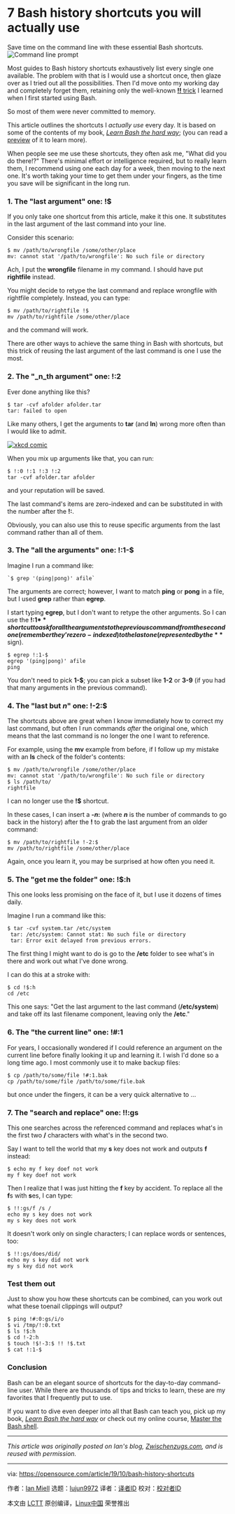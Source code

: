 [#]: collector: (lujun9972)
[#]: translator: ( )
[#]: reviewer: ( )
[#]: publisher: ( )
[#]: url: ( )
[#]: subject: (7 Bash history shortcuts you will actually use)
[#]: via: (https://opensource.com/article/19/10/bash-history-shortcuts)
[#]: author: (Ian Miell https://opensource.com/users/ianmiell)

7 Bash history shortcuts you will actually use
======
Save time on the command line with these essential Bash shortcuts.
![Command line prompt][1]

Most guides to Bash history shortcuts exhaustively list every single one available. The problem with that is I would use a shortcut once, then glaze over as I tried out all the possibilities. Then I'd move onto my working day and completely forget them, retaining only the well-known [**!!** trick][2] I learned when I first started using Bash.

So most of them were never committed to memory.

This article outlines the shortcuts I _actually use_ every day. It is based on some of the contents of my book, [_Learn Bash the hard way_][3]; (you can read a [preview][4] of it to learn more).

When people see me use these shortcuts, they often ask me, "What did you do there!?" There's minimal effort or intelligence required, but to really learn them, I recommend using one each day for a week, then moving to the next one. It's worth taking your time to get them under your fingers, as the time you save will be significant in the long run.

### 1\. The "last argument" one: !$

If you only take one shortcut from this article, make it this one. It substitutes in the last argument of the last command into your line.

Consider this scenario:


```
$ mv /path/to/wrongfile /some/other/place
mv: cannot stat '/path/to/wrongfile': No such file or directory
```

Ach, I put the **wrongfile** filename in my command. I should have put **rightfile** instead.

You might decide to retype the last command and replace wrongfile with rightfile completely. Instead, you can type:


```
$ mv /path/to/rightfile !$
mv /path/to/rightfile /some/other/place
```

and the command will work.

There are other ways to achieve the same thing in Bash with shortcuts, but this trick of reusing the last argument of the last command is one I use the most.

### 2\. The "_n_th argument" one: !:2

Ever done anything like this?


```
$ tar -cvf afolder afolder.tar
tar: failed to open
```

Like many others, I get the arguments to **tar** (and **ln**) wrong more often than I would like to admit.

[![xkcd comic][5]][6]

When you mix up arguments like that, you can run:


```
$ !:0 !:1 !:3 !:2
tar -cvf afolder.tar afolder
```

and your reputation will be saved.

The last command's items are zero-indexed and can be substituted in with the number after the **!:**.

Obviously, you can also use this to reuse specific arguments from the last command rather than all of them.

### 3\. The "all the arguments" one: !:1-$

Imagine I run a command like:


```
`$ grep '(ping|pong)' afile`
```

The arguments are correct; however, I want to match **ping** or **pong** in a file, but I used **grep** rather than **egrep**.

I start typing **egrep**, but I don't want to retype the other arguments. So I can use the **!:1$** shortcut to ask for all the arguments to the previous command from the second one (remember they’re zero-indexed) to the last one (represented by the **$** sign).


```
$ egrep !:1-$
egrep '(ping|pong)' afile
ping
```

You don't need to pick **1-$**; you can pick a subset like **1-2** or **3-9** (if you had that many arguments in the previous command).

### 4\. The "last but _n_" one: !-2:$

The shortcuts above are great when I know immediately how to correct my last command, but often I run commands _after_ the original one, which means that the last command is no longer the one I want to reference.

For example, using the **mv** example from before, if I follow up my mistake with an **ls** check of the folder's contents:


```
$ mv /path/to/wrongfile /some/other/place
mv: cannot stat '/path/to/wrongfile': No such file or directory
$ ls /path/to/
rightfile
```

I can no longer use the **!$** shortcut.

In these cases, I can insert a **-_n_:** (where _**n**_ is the number of commands to go back in the history) after the **!** to grab the last argument from an older command:


```
$ mv /path/to/rightfile !-2:$
mv /path/to/rightfile /some/other/place
```

Again, once you learn it, you may be surprised at how often you need it.

### 5\. The "get me the folder" one: !$:h

This one looks less promising on the face of it, but I use it dozens of times daily.

Imagine I run a command like this:


```
$ tar -cvf system.tar /etc/system
 tar: /etc/system: Cannot stat: No such file or directory
 tar: Error exit delayed from previous errors.
```

The first thing I might want to do is go to the **/etc** folder to see what's in there and work out what I've done wrong.

I can do this at a stroke with:


```
$ cd !$:h
cd /etc
```

This one says: "Get the last argument to the last command (**/etc/system**) and take off its last filename component, leaving only the **/etc**."

### 6\. The "the current line" one: !#:1

For years, I occasionally wondered if I could reference an argument on the current line before finally looking it up and learning it. I wish I'd done so a long time ago. I most commonly use it to make backup files:


```
$ cp /path/to/some/file !#:1.bak
cp /path/to/some/file /path/to/some/file.bak
```

but once under the fingers, it can be a very quick alternative to …

### 7\. The "search and replace" one: !!:gs

This one searches across the referenced command and replaces what's in the first two **/** characters with what's in the second two.

Say I want to tell the world that my **s** key does not work and outputs **f** instead:


```
$ echo my f key doef not work
my f key doef not work
```

Then I realize that I was just hitting the **f** key by accident. To replace all the **f**s with **s**es, I can type:


```
$ !!:gs/f /s /
echo my s key does not work
my s key does not work
```

It doesn't work only on single characters; I can replace words or sentences, too:


```
$ !!:gs/does/did/
echo my s key did not work
my s key did not work
```

### Test them out

Just to show you how these shortcuts can be combined, can you work out what these toenail clippings will output?


```
$ ping !#:0:gs/i/o
$ vi /tmp/!:0.txt
$ ls !$:h
$ cd !-2:h
$ touch !$!-3:$ !! !$.txt
$ cat !:1-$
```

### **Conclusion**

Bash can be an elegant source of shortcuts for the day-to-day command-line user. While there are thousands of tips and tricks to learn, these are my favorites that I frequently put to use.

If you want to dive even deeper into all that Bash can teach you, pick up my book, [_Learn Bash the hard way_][3] or check out my online course, [Master the Bash shell][7].

* * *

_This article was originally posted on Ian's blog, [Zwischenzugs.com][8], and is reused with permission._

--------------------------------------------------------------------------------

via: https://opensource.com/article/19/10/bash-history-shortcuts

作者：[Ian Miell][a]
选题：[lujun9972][b]
译者：[译者ID](https://github.com/译者ID)
校对：[校对者ID](https://github.com/校对者ID)

本文由 [LCTT](https://github.com/LCTT/TranslateProject) 原创编译，[Linux中国](https://linux.cn/) 荣誉推出

[a]: https://opensource.com/users/ianmiell
[b]: https://github.com/lujun9972
[1]: https://opensource.com/sites/default/files/styles/image-full-size/public/lead-images/command_line_prompt.png?itok=wbGiJ_yg (Command line prompt)
[2]: https://opensource.com/article/18/5/bash-tricks
[3]: https://leanpub.com/learnbashthehardway
[4]: https://leanpub.com/learnbashthehardway/read_sample
[5]: https://opensource.com/sites/default/files/uploads/tar_2x.png (xkcd comic)
[6]: https://xkcd.com/1168/
[7]: https://www.educative.io/courses/master-the-bash-shell
[8]: https://zwischenzugs.com/2019/08/25/seven-god-like-bash-history-shortcuts-you-will-actually-use/

